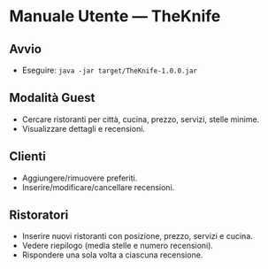 # Manuale Utente — TheKnife

## Avvio
- Eseguire: `java -jar target/TheKnife-1.0.0.jar`

## Modalità Guest
- Cercare ristoranti per città, cucina, prezzo, servizi, stelle minime.
- Visualizzare dettagli e recensioni.

## Clienti
- Aggiungere/rimuovere preferiti.
- Inserire/modificare/cancellare recensioni.

## Ristoratori
- Inserire nuovi ristoranti con posizione, prezzo, servizi e cucina.
- Vedere riepilogo (media stelle e numero recensioni).
- Rispondere una sola volta a ciascuna recensione.
